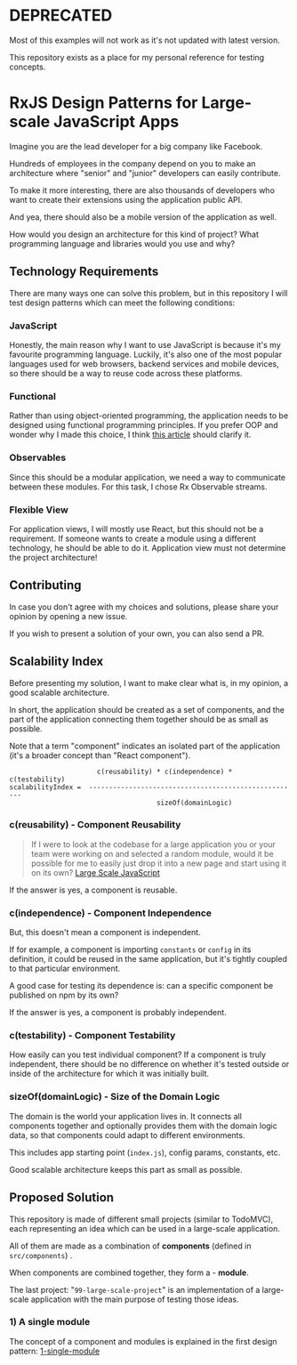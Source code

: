 # DEPRECATED
Most of this examples will not work as it's not updated with latest version.

This repository exists as a place for my personal reference for testing concepts.

# RxJS Design Patterns for Large-scale JavaScript Apps
Imagine you are the lead developer for a big company like Facebook.

Hundreds of employees in the company depend on you to make an architecture where
"senior" and "junior" developers can easily contribute.

To make it more interesting,
there are also thousands of developers who want to create their extensions using the application public API.

And yea, there should also be a mobile version of the application as well.

How would you design an architecture for this kind of project?
What programming language and libraries would you use and why?

## Technology Requirements
There are many ways one can solve this problem,
but in this repository I will test design patterns which can meet the following conditions:

### JavaScript
Honestly, the main reason why I want to use JavaScript is because it's my favourite programming language.
Luckily, it's also one of the most popular languages used for web browsers, backend services and mobile devices, 
so there should be a way to reuse code across these platforms.

### Functional
Rather than using object-oriented programming, the application needs to be designed using functional programming principles.
If you prefer OOP and wonder why I made this choice, I think [this article](https://medium.com/javascript-scene/the-two-pillars-of-javascript-ee6f3281e7f3) should clarify it. 

### Observables
Since this should be a modular application, we need a way to communicate between these modules.
For this task, I chose Rx Observable streams.

### Flexible View
For application views, I will mostly use React, but this should not be a requirement.
If someone wants to create a module using a different technology, he should be able to do it.
Application view must not determine the project architecture!

## Contributing
In case you don't agree with my choices and solutions, please share your opinion by opening a new issue.

If you wish to present a solution of your own, you can also send a PR.

## Scalability Index
Before presenting my solution, I want to make clear what is, in my opinion, a good scalable architecture.

In short, the application should be created as a set of components,
and the part of the application connecting them together should be as small as possible.

Note that a term "component" indicates an isolated part of the application
(it's a broader concept than "React component").

```
                      c(reusability) * c(independence) * c(testability)
scalabilityIndex =  -----------------------------------------------------
                                     sizeOf(domainLogic)

```

### c(reusability) - Component Reusability
> If I were to look at the codebase for a large application you or your team were working on and selected a random module, would it be possible for me to easily just drop it into a new page and start using it on its own? [Large Scale JavaScript](https://addyosmani.com/largescalejavascript)

If the answer is yes, a component is reusable.

### c(independence) - Component Independence
But, this doesn't mean a component is independent.

If for example, a component is importing `constants` or `config` in its definition, 
it could be reused in the same application, but it's tightly coupled to that particular environment.

A good case for testing its dependence is: can a specific component be published on npm by its own? 

If the answer is yes, a component is probably independent.

### c(testability) - Component Testability
How easily can you test individual component?
If a component is truly independent, 
there should be no difference on whether it's tested outside or inside of the architecture for which it was initially built.

### sizeOf(domainLogic) - Size of the Domain Logic
The domain is the world your application lives in.
It connects all components together and optionally provides them with the domain logic data, 
so that components could adapt to different environments.

This includes app starting point (`index.js`), config params, constants, etc.

Good scalable architecture keeps this part as small as possible.

## Proposed Solution
This repository is made of different small projects (similar to TodoMVC),
each representing an idea which can be used in a large-scale application.

All of them are made as a combination of **components** (defined in `src/components`) .

When components are combined together, they form a - **module**.

The last project: "`99-large-scale-project`" is an implementation of a large-scale application with the main purpose of testing those ideas.

### 1) A single module
The concept of a component and modules is explained in the first design pattern: [1-single-module](./1-single-module)
